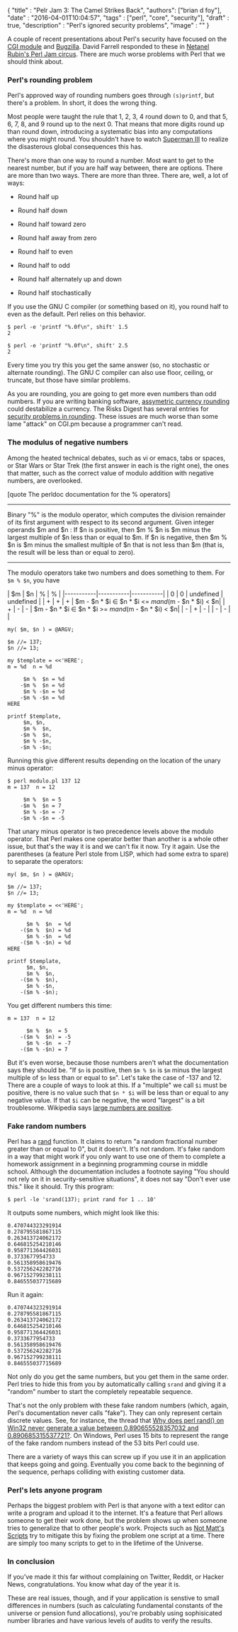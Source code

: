 
  {
    "title" : "Pelr Jam 3: The Camel Strikes Back",
    "authors": ["brian d foy"],
    "date"  : "2016-04-01T10:04:57",
    "tags"  : ["perl", "core", "security"],
    "draft" : true,
    "description" : "Perl's ignored security problems",
    "image" : ""
  }

A couple of recent presentations about Perl's security have focused on the [CGI module](http://www.metacpan.org/module/CGI) and [Bugzilla](https://www.bugzilla.org). David Farrell responded to these in [Netanel Rubin's Perl Jam circus](http://perltricks.com/article/netanel-rubins-perljam-circus/). There are much worse problems with Perl that we should think about.

### Perl's rounding problem

Perl's approved way of rounding numbers goes through `(s)printf`, but there's a problem. In short, it does the wrong thing.

Most people were taught the rule that 1, 2, 3, 4 round down to 0, and that 5, 6, 7, 8, and 9 round up to the next 0. That means that more digits round up than round down, introducing a systematic bias into any computations where you might round. You shouldn't have to watch [Superman III](http://www.imdb.com/title/tt0086393/) to realize the disasterous global consequences this has.

There's more than one way to round a number. Most want to get to the nearest number, but if you are half way between, there are options. There are more than two ways. There are more than three. There are, well, a lot of ways:

* Round half up

* Round half down

* Round half toward zero

* Round half away from zero

* Round half to even

* Round half to odd

* Round half alternately up and down

* Round half stochastically

If you use the GNU C compiler (or something based on it), you round half to even as the default. Perl relies on this behavior.

	$ perl -e 'printf "%.0f\n", shift' 1.5
	2

	$ perl -e 'printf "%.0f\n", shift' 2.5
	2

Every time you try this you get the same answer (so, no stochastic or alternate rounding). The GNU C compiler can also use floor, ceiling, or truncate, but those have similar problems.

As you are rounding, you are going to get more even numbers than odd numbers. If you are writing banking software, [assymetric currency rounding](http://citeseerx.ist.psu.edu/viewdoc/download?doi=10.1.1.91.8055&rep=rep1&type=pdf) could destabilize a currency. The Risks Digest has several entries for [security problems in rounding](http://catless.ncl.ac.uk/php/risks/search.php?query=rounding). These issues are much worse than some lame "attack" on CGI.pm because a programmer can't read.

### The modulus of negative numbers

Among the heated technical debates, such as vi or emacs, tabs or spaces, or Star Wars or Star Trek (the first answer in each is the right one), the ones that matter, such as the correct value of modulo addition with negative numbers, are overlooked.

[quote The perldoc documentation for the % operators]
____
Binary "%" is the modulo operator, which computes the division remainder of its first argument with respect to its second argument. Given integer operands $m and $n : If $n is positive, then $m % $n is $m minus the largest multiple of $n less than or equal to $m. If $n is negative, then $m % $n is $m minus the smallest multiple of $n that is not less than $m (that is, the result will be less than or equal to zero).
____

The modulo operators take two numbers and does something to them. For `$m % $n`, you have

| $m | $n | % | % |
|-----------|-----------|-----------|
| 0 | 0 | undefined | undefined |
| + | + | + | $m - $n * $i ∈ $n * $i <= $m and ($m - $n * $i) < $n|
| + | - | - | $m - $n * $i ∈ $n * $i >= $m and ($m - $n * $i) < $n|
| - | + | - |
| - | - | |


``` prettyprint
my( $m, $n ) = @ARGV;

$m //= 137;
$n //= 13;

my $template = <<'HERE';
m = %d  n = %d

	 $m %  $n = %d
	-$m %  $n = %d
	 $m % -$n = %d
	-$m % -$n = %d
HERE

printf $template,
	 $m, $n,
	 $m %  $n,
	-$m %  $n,
	 $m % -$n,
	-$m % -$n;
```

Running this give different results depending on the location of the unary minus operator:

	$ perl modulo.pl 137 12
	m = 137  n = 12

		 $m %  $n = 5
		-$m %  $n = 7
		 $m % -$n = -7
		-$m % -$n = -5

That unary minus operator is two precedence levels above the modulo operator. That Perl makes one operator better than another is a whole other issue, but that's the way it is and we can't fix it now. Try it again. Use the parentheses (a feature Perl stole from LISP, which had some extra to spare) to separate the operators:

``` prettyprint
my( $m, $n ) = @ARGV;

$m //= 137;
$n //= 13;

my $template = <<'HERE';
m = %d  n = %d

	  $m %  $n  = %d
	-($m %  $n) = %d
	  $m % -$n  = %d
	-($m % -$n) = %d
HERE

printf $template,
	  $m, $n,
	  $m %  $n,
	-($m %  $n),
	  $m % -$n,
	-($m % -$n);
```

You get different numbers this time:

	m = 137  n = 12

		  $m %  $n  = 5
		-($m %  $n) = -5
		  $m % -$n  = -7
		-($m % -$n) = 7

But it's even worse, because those numbers aren't what the documentation says they should be. "If `$n` is positive, then `$m % $n` is `$m` minus the largest multiple of `$n` less than or equal to `$m`". Let's take the case of -137 and 12. There are a couple of ways to look at this. If a "multiple" we call `$i` must be positive, there is no value such that `$n * $i` will be less than or equal to any negative value. If that `$i` can be negative, the word "largest"  is a bit troublesome. Wikipedia says [large numbers are positive](https://en.wikipedia.org/wiki/Large_numbers).

### Fake random numbers

Perl has a [rand](http://perldoc.perl.org/functions/rand.html) function. It claims to return "a random fractional number greater than or equal to 0", but it doesn't. It's not random. It's fake random in a way that might work if you only want to use one of them to complete a homework assignment in a beginning programming course in middle school. Although the documentation includes a footnote saying "You should not rely on it in security-sensitive situations", it does not say "Don't ever use this." like it should. Try this program:

	$ perl -le 'srand(137); print rand for 1 .. 10'

It outputs some numbers, which might look like this:

	0.470744323291914
	0.278795581867115
	0.263413724062172
	0.646815254210146
	0.958771364426031
	0.3733677954733
	0.561358958619476
	0.537256242282716
	0.967152799238111
	0.846555037715689

Run it again:

	0.470744323291914
	0.278795581867115
	0.263413724062172
	0.646815254210146
	0.958771364426031
	0.3733677954733
	0.561358958619476
	0.537256242282716
	0.967152799238111
	0.846555037715689

Not only do you get the same numbers, but you get them in the same order. Perl tries to hide this from you by automatically calling `srand` and giving it a "random" number to start the completely repeatable sequence.

That's not the only problem with these fake random numbers (which, again, Perl's documentation never calls "fake"). They can only represent certain discrete values. See, for instance, the thread that [Why does perl rand() on Win32 never generate a value between 0.890655528357032 and 0.890685315537721?](https://www.quora.com/Why-does-perl-rand-on-Win32-never-generate-a-value-between-0-890655528357032-and-0-890685315537721). On Windows, Perl uses 15 bits to represent the range of the fake random numbers instead of the 53 bits Perl could use.

There are a variety of ways this can screw up if you use it in an application that keeps going and going. Eventually you come back to the beginning of the sequence, perhaps colliding with existing customer data.

### Perl's lets anyone program

Perhaps the biggest problem with Perl is that anyone with a text editor can write a program and upload it to the internet. It's a feature that Perl allows someone to get their work done, but the problem shows up when someone tries to generalize that to other people's work. Projects such as [Not Matt's Scripts](http://nms-cgi.sourceforge.net/) try to mitigate this by fixing the problem one script at a time. There are simply too many scripts to get to in the lifetime of the Universe.

### In conclusion

If you've made it this far without complaining on Twitter, Reddit, or Hacker News, congratulations. You know what day of the year it is.

These are real issues, though, and if your application is senstive to small differences in numbers (such as calculating fundamental constants of the universe or pension fund allocations), you're probably using sophisicated number libraries and have various levels of audits to verify the results.
